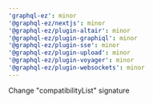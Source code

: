 ```yaml
---
'graphql-ez': minor
'@graphql-ez/nextjs': minor
'@graphql-ez/plugin-altair': minor
'@graphql-ez/plugin-graphiql': minor
'@graphql-ez/plugin-sse': minor
'@graphql-ez/plugin-upload': minor
'@graphql-ez/plugin-voyager': minor
'@graphql-ez/plugin-websockets': minor
---
```


Change "compatibilityList" signature
